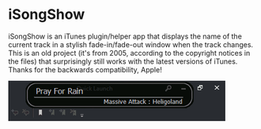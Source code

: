 iSongShow
=========
iSongShow is an iTunes plugin/helper app that displays the name of the current track in a stylish fade-in/fade-out window when the track changes.
This is an old project (it's from 2005, according to the copyright notices in the files) that surprisingly still works with the latest versions of iTunes. Thanks for the backwards compatibility, Apple!

![Screenshot](/screenshot.png "Screenshot")
